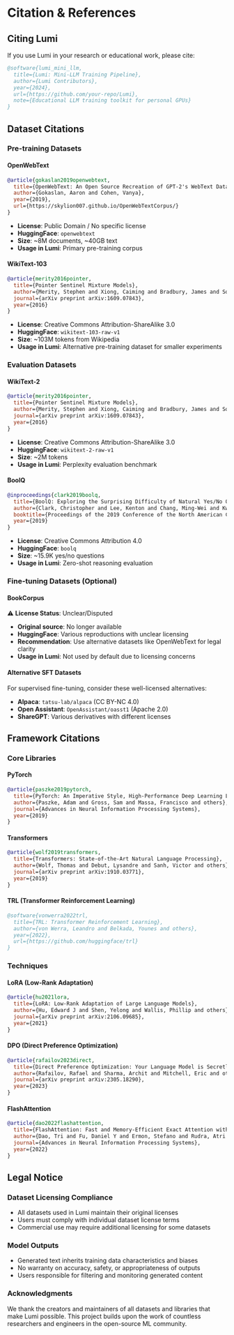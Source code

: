 # Citation & References

## Citing Lumi

If you use Lumi in your research or educational work, please cite:

```bibtex
@software{lumi_mini_llm,
  title={Lumi: Mini-LLM Training Pipeline},
  author={Lumi Contributors},
  year={2024},
  url={https://github.com/your-repo/Lumi},
  note={Educational LLM training toolkit for personal GPUs}
}
```

## Dataset Citations

### Pre-training Datasets

#### OpenWebText
```bibtex
@article{gokaslan2019openwebtext,
  title={OpenWebText: An Open Source Recreation of GPT-2's WebText Dataset},
  author={Gokaslan, Aaron and Cohen, Vanya},
  year={2019},
  url={https://skylion007.github.io/OpenWebTextCorpus/}
}
```
- **License**: Public Domain / No specific license
- **HuggingFace**: `openwebtext`
- **Size**: ~8M documents, ~40GB text
- **Usage in Lumi**: Primary pre-training corpus

#### WikiText-103
```bibtex
@article{merity2016pointer,
  title={Pointer Sentinel Mixture Models},
  author={Merity, Stephen and Xiong, Caiming and Bradbury, James and Socher, Richard},
  journal={arXiv preprint arXiv:1609.07843},
  year={2016}
}
```
- **License**: Creative Commons Attribution-ShareAlike 3.0
- **HuggingFace**: `wikitext-103-raw-v1`
- **Size**: ~103M tokens from Wikipedia
- **Usage in Lumi**: Alternative pre-training dataset for smaller experiments

### Evaluation Datasets

#### WikiText-2
```bibtex
@article{merity2016pointer,
  title={Pointer Sentinel Mixture Models},
  author={Merity, Stephen and Xiong, Caiming and Bradbury, James and Socher, Richard},
  journal={arXiv preprint arXiv:1609.07843},
  year={2016}
}
```
- **License**: Creative Commons Attribution-ShareAlike 3.0
- **HuggingFace**: `wikitext-2-raw-v1`
- **Size**: ~2M tokens
- **Usage in Lumi**: Perplexity evaluation benchmark

#### BoolQ
```bibtex
@inproceedings{clark2019boolq,
  title={BoolQ: Exploring the Surprising Difficulty of Natural Yes/No Questions},
  author={Clark, Christopher and Lee, Kenton and Chang, Ming-Wei and Kwiatkowski, Tom and Collins, Michael and Toutanova, Kristina},
  booktitle={Proceedings of the 2019 Conference of the North American Chapter of the Association for Computational Linguistics: Human Language Technologies},
  year={2019}
}
```
- **License**: Creative Commons Attribution 4.0
- **HuggingFace**: `boolq`
- **Size**: ~15.9K yes/no questions
- **Usage in Lumi**: Zero-shot reasoning evaluation

### Fine-tuning Datasets (Optional)

#### BookCorpus
⚠️ **License Status**: Unclear/Disputed
- **Original source**: No longer available
- **HuggingFace**: Various reproductions with unclear licensing
- **Recommendation**: Use alternative datasets like OpenWebText for legal clarity
- **Usage in Lumi**: Not used by default due to licensing concerns

#### Alternative SFT Datasets
For supervised fine-tuning, consider these well-licensed alternatives:

- **Alpaca**: `tatsu-lab/alpaca` (CC BY-NC 4.0)
- **Open Assistant**: `OpenAssistant/oasst1` (Apache 2.0)
- **ShareGPT**: Various derivatives with different licenses

## Framework Citations

### Core Libraries

#### PyTorch
```bibtex
@article{paszke2019pytorch,
  title={PyTorch: An Imperative Style, High-Performance Deep Learning Library},
  author={Paszke, Adam and Gross, Sam and Massa, Francisco and others},
  journal={Advances in Neural Information Processing Systems},
  year={2019}
}
```

#### Transformers
```bibtex
@article{wolf2019transformers,
  title={Transformers: State-of-the-Art Natural Language Processing},
  author={Wolf, Thomas and Debut, Lysandre and Sanh, Victor and others},
  journal={arXiv preprint arXiv:1910.03771},
  year={2019}
}
```

#### TRL (Transformer Reinforcement Learning)
```bibtex
@software{vonwerra2022trl,
  title={TRL: Transformer Reinforcement Learning},
  author={von Werra, Leandro and Belkada, Younes and others},
  year={2022},
  url={https://github.com/huggingface/trl}
}
```

### Techniques

#### LoRA (Low-Rank Adaptation)
```bibtex
@article{hu2021lora,
  title={LoRA: Low-Rank Adaptation of Large Language Models},
  author={Hu, Edward J and Shen, Yelong and Wallis, Phillip and others},
  journal={arXiv preprint arXiv:2106.09685},
  year={2021}
}
```

#### DPO (Direct Preference Optimization)
```bibtex
@article{rafailov2023direct,
  title={Direct Preference Optimization: Your Language Model is Secretly a Reward Model},
  author={Rafailov, Rafael and Sharma, Archit and Mitchell, Eric and others},
  journal={arXiv preprint arXiv:2305.18290},
  year={2023}
}
```

#### FlashAttention
```bibtex
@article{dao2022flashattention,
  title={FlashAttention: Fast and Memory-Efficient Exact Attention with IO-Awareness},
  author={Dao, Tri and Fu, Daniel Y and Ermon, Stefano and Rudra, Atri and R{\'e}, Christopher},
  journal={Advances in Neural Information Processing Systems},
  year={2022}
}
```

## Legal Notice

### Dataset Licensing Compliance
- All datasets used in Lumi maintain their original licenses
- Users must comply with individual dataset license terms
- Commercial use may require additional licensing for some datasets

### Model Outputs
- Generated text inherits training data characteristics and biases
- No warranty on accuracy, safety, or appropriateness of outputs
- Users responsible for filtering and monitoring generated content

### Acknowledgments
We thank the creators and maintainers of all datasets and libraries that make Lumi possible. This project builds upon the work of countless researchers and engineers in the open-source ML community.